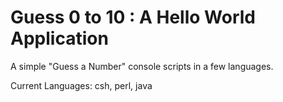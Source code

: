 # Guess 0 to 10 : A Hello World Application
A simple "Guess a Number" console scripts in a few languages. 


Current Languages:  csh, perl, java
